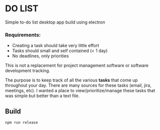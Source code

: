 # DO LIST
Simple to-do list desktop app build using electron

### Requirements:
- Creating a task should take very little effort
- Tasks should small and self contained (< 1 day)
- No deadlines, only priorities

This is not a replacement for project management software or software development tracking. 

The purpose is to keep track of all the various **tasks** that come up throughout your day. There are many sources for these tasks (email, jira, meetings, etc). I wanted a place to view/prioritize/manage these tasks that was simple but better than a text file.

## Build
```npm run release```

